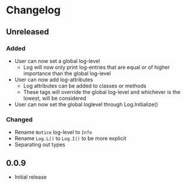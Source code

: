 ﻿# Changelog

## Unreleased

### Added

* User can now set a global log-level
  * Log will now only print log-entries that are equal or of higher importance than the global log-level
* User can now add log-attributes
  * Log attributes can be added to classes or methods
  * These tags will override the global log-level and whichever is the lowest, will be considered
* User can now set the global loglevel through Log.Initialize()

### Changed

* Rename `Notice` log-level to `Info`
* Rename `Log.L()` to `Log.I()` to be more explicit
* Separating out types

## 0.0.9

* Initial release
